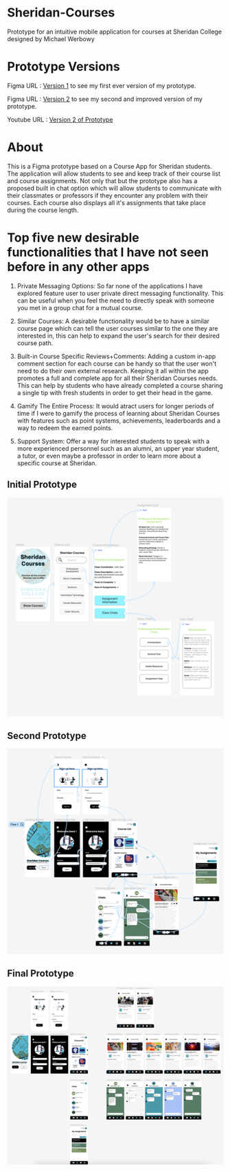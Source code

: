 # Sheridan-Courses
Prototype for an intuitive mobile application for courses at Sheridan College designed by Michael Werbowy

# Prototype Versions

Figma URL : [Version 1](https://www.figma.com/file/6OT6BYPEWNN6AVk8uMqAux/Untitled?type=design&node-id=0%3A1&mode=design&t=5v9f0S73LFPs4nOa-1) to see my first ever version of my prototype.

Figma URL : [Version 2](https://www.figma.com/file/apzW6Z99Tji5TrjWRLTkpS/Assignment-2?type=design&node-id=0%3A1&mode=design&t=nPVg6xyvAN1W2BFU-1![image](https://github.com/werbowym-sheridan/Sheridan-Courses/assets/95830333/66686e6a-af18-4c9b-bd6e-4aeec9877575)
) to see my second and improved version of my prototype.

Youtube URL : [Version 2 of Prototype](https://youtu.be/AkmMSZBUd6w)

# About 

This is a Figma prototype based on a Course App for Sheridan students. The application will allow students to see and keep track of their course list and course assignments. Not only that but the prototype also has a proposed built in chat option which will allow students to communicate with their classmates or professors if they encounter any problem with their courses. Each course also displays all it's assignments that take place during the course length.

# Top five new desirable functionalities that I have not seen before in any other apps

1. Private Messaging Options: So far none of the applications I have explored feature user to user private direct messaging functionality. This can be useful when you feel the need to directly speak with someone you met in a group chat for a mutual course.
   
2. Similar Courses: A desirable functionality would be to have a similar course page which can tell the user courses similar to the one they are interested in, this can help to expand the user's search for their desired course path.

3. Built-in Course Specific Reviews+Comments: Adding a custom in-app comment section for each course can be handy so that the user won't need to do their own external research. Keeping it all within the app promotes a full and complete app for all their Sheridan Courses needs. This can help by students who have already completed a course sharing a single tip with fresh students in order to get their head in the game.

4. Gamify The Entire Process: It would atract users for longer periods of time if I were to gamify the process of learning about Sheridan Courses with features such as point systems, achievements, leaderboards and a way to redeem the earned points.

5. Support System: Offer a way for interested students to speak with a more experienced personnel such as an alumni, an upper year student, a tutor, or even maybe a professor in order to learn more about a specific course at Sheridan.

## Initial Prototype
![Init](./initial-prototype.png)

## Second Prototype

![Second Prototype](./second-prototype.png)

## Final Prototype

![Final Prototype](./FinalPrototype.png)
